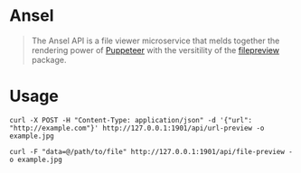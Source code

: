 # Ansel

> The Ansel API is a file viewer microservice that melds together the rendering power of [Puppeteer](https://github.com/GoogleChrome/puppeteer) with the versitility of the [filepreview](https://github.com/maxlabelle/filepreview) package.

# Usage

```curl -X POST -H "Content-Type: application/json" -d '{"url": "http://example.com"}' http://127.0.0.1:1901/api/url-preview -o example.jpg```

```curl -F "data=@/path/to/file" http://127.0.0.1:1901/api/file-preview -o example.jpg```
